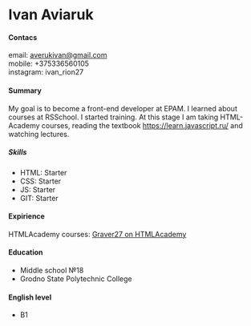 # Ivan Aviaruk

#### Contacs
email: averukivan@gmail.com  
mobile: +375336560105  
instagram: ivan_rion27

#### Summary
My goal is to become a front-end developer at EPAM. I learned about courses at RSSchool. I started training. At this stage I am taking HTML-Academy courses, reading the textbook https://learn.javascript.ru/ and watching lectures.

##### Skills
* HTML: Starter
* CSS: Starter
* JS: Starter
* GIT: Starter

#### Expirience
HTMLAcademy courses: [Graver27 on HTMLAcademy](https://htmlacademy.ru/profile/id1364323)

#### Education
* Middle school №18
* Grodno State Polytechnic College

#### English level
* B1


